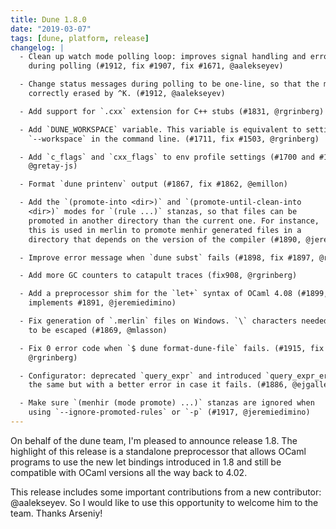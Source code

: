 ```yaml
---
title: Dune 1.8.0
date: "2019-03-07"
tags: [dune, platform, release]
changelog: |
  - Clean up watch mode polling loop: improves signal handling and error handling
    during polling (#1912, fix #1907, fix #1671, @aalekseyev)

  - Change status messages during polling to be one-line, so that the messages are
    correctly erased by ^K. (#1912, @aalekseyev)

  - Add support for `.cxx` extension for C++ stubs (#1831, @rgrinberg)

  - Add `DUNE_WORKSPACE` variable. This variable is equivalent to setting
    `--workspace` in the command line. (#1711, fix #1503, @rgrinberg)

  - Add `c_flags` and `cxx_flags` to env profile settings (#1700 and #1800,
    @gretay-js)

  - Format `dune printenv` output (#1867, fix #1862, @emillon)

  - Add the `(promote-into <dir>)` and `(promote-until-clean-into
    <dir>)` modes for `(rule ...)` stanzas, so that files can be
    promoted in another directory than the current one. For instance,
    this is used in merlin to promote menhir generated files in a
    directory that depends on the version of the compiler (#1890, @jeremiedimino)

  - Improve error message when `dune subst` fails (#1898, fix #1897, @rgrinberg)

  - Add more GC counters to catapult traces (fix908, @rgrinberg)

  - Add a preprocessor shim for the `let+` syntax of OCaml 4.08 (#1899,
    implements #1891, @jeremiedimino)

  - Fix generation of `.merlin` files on Windows. `\` characters needed
    to be escaped (#1869, @mlasson)

  - Fix 0 error code when `$ dune format-dune-file` fails. (#1915, fix #1914,
    @rgrinberg)

  - Configurator: deprecated `query_expr` and introduced `query_expr_err` which is
    the same but with a better error in case it fails. (#1886, @ejgallego)

  - Make sure `(menhir (mode promote) ...)` stanzas are ignored when
    using `--ignore-promoted-rules` or `-p` (#1917, @jeremiedimino)
---
```


On behalf of the dune team, I'm pleased to announce release 1.8. The highlight of this release is a standalone preprocessor that allows OCaml programs to use the new let bindings introduced in 1.8 and still be compatible with OCaml versions all the way back to 4.02.

This release includes some important contributions from a new contributor: @aalekseyev. So I would like to use this opportunity to welcome him to the team. Thanks Arseniy!
